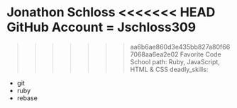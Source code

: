 Jonathon Schloss
<<<<<<< HEAD
GitHub Account = Jschloss309
=======
>>>>>>> aa6b6ae860d3e435bb827a80f667068aa6ea2e02
Favorite Code School path: Ruby, JavaScript, HTML & CSS
deadly_skills:
* git
* ruby
* rebase
